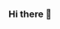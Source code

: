 ### Hi there 👋

<!--
**dimitraweinstein/dimitraweinstein** is a ✨ _special_ ✨ repository because its `README.md` (this file) appears on your GitHub profile.
-->


